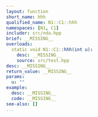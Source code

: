 ```yaml
---
layout: function
short_name: hhh
qualified_name: N1::C1::hhh
namespaces: [N1, C1]
includer: src/nda.hpp
brief: __MISSING__
overloads:
  static void N1::C1::hhh(int u):
    desc: __MISSING__
    source: src/test.hpp
desc: __MISSING__
return_value: __MISSING__
params:
  u: ""
example:
  desc: __MISSING__
  code: __MISSING__
see-also: []
...
```

